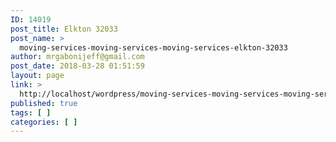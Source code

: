 ```yaml
---
ID: 14019
post_title: Elkton 32033
post_name: >
  moving-services-moving-services-moving-services-elkton-32033
author: mrgabonijeff@gmail.com
post_date: 2018-03-28 01:51:59
layout: page
link: >
  http://localhost/wordpress/moving-services-moving-services-moving-services-elkton-32033/
published: true
tags: [ ]
categories: [ ]
---
```

